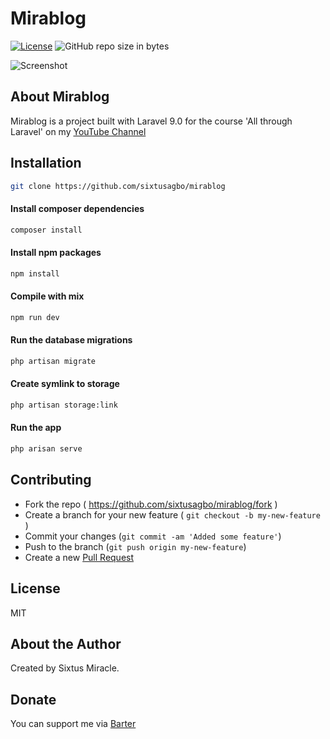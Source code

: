 # Mirablog

[![License](https://img.shields.io/github/license/sixtusagbo/mirablog)](LICENSE)
![GitHub repo size in bytes](https://img.shields.io/github/repo-size/sixtusagbo/mirablog)

![Screenshot](https://raw.githubusercontent.com/sixtusagbo/mirablog/main/screenshot.png)

## About Mirablog

Mirablog is a project built with Laravel 9.0 for the course 'All through Laravel' on my [YouTube Channel](https://www.youtube.com/channel/UCNUdTruoC0GT68ewdSpXjIQ?sub_confirmation=1)

## Installation

```bash
git clone https://github.com/sixtusagbo/mirablog
```

#### Install composer dependencies
```bash
composer install
```

#### Install npm packages
```bash
npm install
```

#### Compile with mix
```bash
npm run dev
```

#### Run the database migrations
```bash
php artisan migrate
```

#### Create symlink to storage
```bash
php artisan storage:link
```

#### Run the app
```bash
php arisan serve
```

## Contributing
- Fork the repo ( https://github.com/sixtusagbo/mirablog/fork )
- Create a branch for your new feature ( `git checkout -b my-new-feature` )
- Commit your changes (`git commit -am 'Added some feature'`)
- Push to the branch (`git push origin my-new-feature`)
- Create a new [Pull Request](https://github.com/sixtusagbo/mirablog/pulls)

## License

MIT

## About the Author

Created by Sixtus Miracle.

## Donate

You can support me via [Barter](https://barter.me/sixtusagbo)

